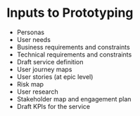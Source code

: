 # Inputs to Prototyping

* Personas
* User needs
* Business requirements and constraints 
* Technical requirements and constraints 
* Draft service definition 
* User journey maps 
* User stories \(at epic level\) 
* Risk map 
* User research 
* Stakeholder map and engagement plan 
* Draft KPIs for the service 

